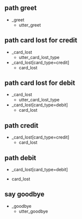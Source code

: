 ## path greet
* _greet
  - utter_greet

## path card lost for credit
* _card_lost               
  - utter_card_lost_type
* _card_lost[card_type=credit]
  - card_lost 


## path card lost for debit
* _card_lost               
  - utter_card_lost_type
* _card_lost[card_type=debit]
  - card_lost 
 
## path credit
* _card_lost[card_type=credit]
  - card_lost

## path debit
* _card_lost[card_type=debit]
- card_lost


## say goodbye
* _goodbye
  - utter_goodbye

